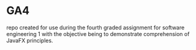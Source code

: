 # GA4
repo created for use during the fourth graded assignment for software engineering 1 with the objective being to demonstrate comprehension of JavaFX principles. 
